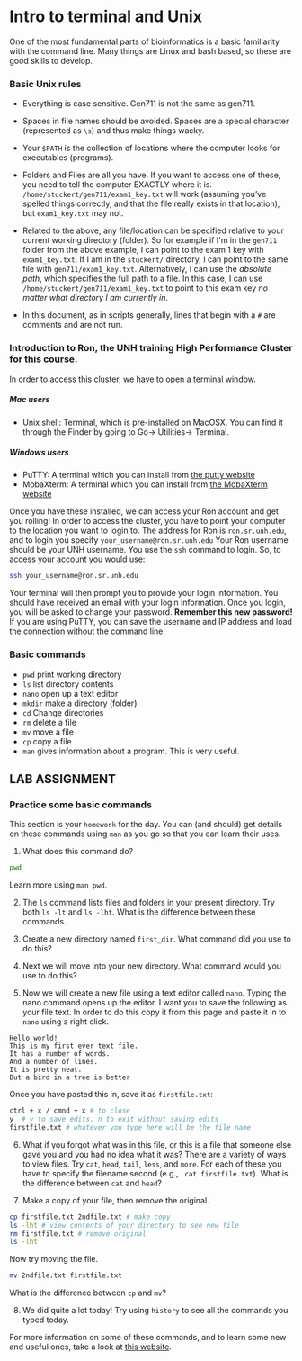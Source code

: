 # Intro to terminal and Unix

One of the most fundamental parts of bioinformatics is a basic familiarity with the command line. Many things are Linux and bash based, so these are good skills to develop. 

### Basic Unix rules

* Everything is case sensitive. Gen711 is not the same as gen711.

* Spaces in file names should be avoided. Spaces are a special character (represented as `\s`) and thus make things wacky. 

* Your `$PATH` is the collection of locations where the computer looks for executables (programs).

* Folders and Files are all you have. If you want to access one of these, you need to tell the computer EXACTLY where it is. 
`/home/stuckert/gen711/exam1_key.txt` will work (assuming you’ve spelled things correctly, and that the file really exists in that location), but `exam1_key.txt` may not.

* Related to the above, any file/location can be specified relative to your current working directory (folder). So for example if I'm in the `gen711` folder from the above example, I can point to the exam 1 key with `exam1_key.txt`. If I am in the `stuckert/` directory, I can point to the same file with `gen711/exam1_key.txt`. Alternatively, I can use the *absolute path*, which specifies the full path to a file. In this case, I can use `/home/stuckert/gen711/exam1_key.txt` to point to this exam key *no matter what directory I am currently in*.

* In this document, as in scripts generally, lines that begin with a `#` are comments and are not run.

### Introduction to Ron, the UNH training High Performance Cluster for this course.

In order to access this cluster, we have to open a terminal window. 

##### Mac users
* Unix shell: Terminal, which is pre-installed on MacOSX. You can find it through the Finder by going to Go-> Utilities-> Terminal.

##### Windows users
* PuTTY: A terminal which you can install from [the putty website](https://www.putty.org/)
* MobaXterm: A terminal which you can install from [the MobaXterm website](https://mobaxterm.mobatek.net/)

Once you have these installed, we can access your Ron account and get you rolling! In order to access the cluster, you have to point your computer to the location you want to login to. The address for Ron is `ron.sr.unh.edu`, and to login you specify `your_username@ron.sr.unh.edu` Your Ron username should be your UNH username. You use the `ssh` command to login. So, to access your account you would use:

```bash
ssh your_username@ron.sr.unh.edu
```

Your terminal will then prompt you to provide your login information. You should have received an email with your login information. Once you login, you will be asked to change your password.  **Remember this new password!** If you are using PuTTY, you can save the username and IP address and load the connection without the command line.

### Basic commands
* `pwd` print working directory
* `ls` list directory contents
* `nano` open up a text editor
* `mkdir` make a directory (folder)
* `cd` Change directories
* `rm` delete a file
* `mv` move a file
* `cp` copy a file
* `man` gives information about a program. This is very useful.


## LAB ASSIGNMENT

### Practice some basic commands

This section is your `homework` for the day. You can (and should) get details on these commands using `man` as you go so that you can learn their uses. 

1. What does this command do? 

```bash
pwd
```

Learn more using `man pwd`.

2. The `ls` command lists files and folders in your present directory. Try both `ls -lt` and `ls -lht`. What is the difference between these commands. 

3. Create a new directory named `first_dir`. What command did you use to do this?

4. Next we will move into your new directory. What command would you use to do this?

5. Now we will create a new file using a text editor called `nano`. Typing the nano command opens up the editor. I want you to save the following as your file text. In order to do this copy it from this page and paste it in to `nano` using a right click. 

```
Hello world!
This is my first ever text file.
It has a number of words.
And a number of lines.
It is pretty neat.
But a bird in a tree is better
```

Once you have pasted this in, save it as `firstfile.txt`:

```bash
ctrl + x / cmnd + x # to close
y  # y to save edits, n to exit without saving edits
firstfile.txt # whatever you type here will be the file name
```

6. What if you forgot what was in this file, or this is a file that someone else gave you and you had no idea what it was? There are a variety of ways to view files. Try `cat`, `head`, `tail`, `less`, and `more`. For each of these you have to specify the filename second (e.g., ` cat firstfile.txt`). What is the difference between `cat` and `head`?

7. Make a copy of your file, then remove the original.

```bash
cp firstfile.txt 2ndfile.txt # make copy
ls -lht # view contents of your directory to see new file
rm firstfile.txt # remove original
ls -lht
```

Now try moving the file.

```bash
mv 2ndfile.txt firstfile.txt
```

What is the difference between `cp` and `mv`?

8. We did quite a lot today! Try using `history` to see all the commands you typed today.

For more information on some of these commands, and to learn some new and useful ones, take a look at [this website](http://swcarpentry.github.io/2014-08-21-upenn/novice/ref/01-shell.html).
